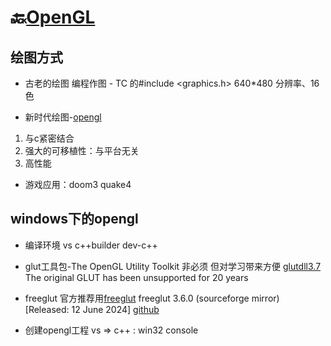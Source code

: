 # 🔙[OpenGL](/docs/opengl/)



## 绘图方式 
- 古老的绘图
编程作图 - TC 的#include <graphics.h>
640*480 分辨率、16 色

- 新时代绘图-[opengl](www.opengl.org)
1. 与c紧密结合
2. 强大的可移植性：与平台无关
3. 高性能

- 游戏应用：doom3 quake4



## windows下的opengl

- 编译环境
vs c++builder dev-c++

- glut工具包-The OpenGL Utility Toolkit
非必须 但对学习带来方便
[glutdll3.7](http://www.opengl.org/resources/libraries/glut/glutdlls37beta.zip)
The original GLUT has been unsupported for 20 years

- freeglut
官方推荐用[freeglut](https://freeglut.sourceforge.net/)
freeglut 3.6.0 (sourceforge mirror) [Released: 12 June 2024]
[github](https://github.com/freeglut/freeglut)


- 创建opengl工程
vs => c++ : win32 console



